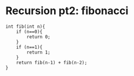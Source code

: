 # Recursion pt2: fibonacci
```
int fib(int n){
	if (n==0){
		return 0;
	}
	if (n==1){
		return 1;
	}
	return fib(n-1) + fib(n-2);
}
```